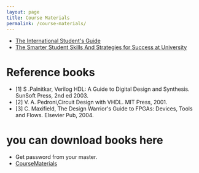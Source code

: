 ```yaml
---
layout: page
title: Course Materials
permalink: /course-materials/
---
```


* [The International Student's Guide](/static_files/materials/Books/10_The_International_Students_Guide.pdf)
* [The Smarter Student Skills And Strategies for Success at University](/static_files/materials/Books/11_The_Smarter_Student_Skills_And_Strategies_for_Success_at_University.pdf)

# Reference books


* [1] S .Palnitkar, Verilog HDL: A Guide to Digital Design and Synthesis. SunSoft Press, 2nd ed 2003.
* [2] V. A. Pedroni,Circuit Design with VHDL. MIT Press, 2001.
* [3] C. Maxifield, The Design Warrior's Guide to FPGAs: Devices, Tools and Flows. Elsevier Pub, 2004.


# you can download books here

* Get password from your master.
* [CourseMaterials](./Books.rar)